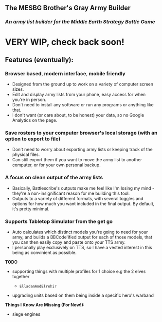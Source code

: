 ## The MESBG Brother's Gray Army Builder

### _An army list builder for the Middle Earth Strategy Battle Game_

# **VERY WIP, check back soon!**

## Features (eventually):

### **Browser based, modern interface, mobile friendly**

- Designed from the ground up to work on a variety of computer screen sizes.
- Edit and display army lists from your phone, easy access for when you're in person.
- Don't need to install any software or run any programs or anything like that.
- I don't want (or care about, to be honest) your data, so no Google Analytics on the page.

### **Save rosters to your computer browser's local storage (with an option to export to file)**

- Don't need to worry about exporting army lists or keeping track of the physical files.
- Can still export them if you want to move the army list to another computer, or for your own personal backup.

### **A focus on clean output of the army lists**

- Basically, Battlescribe's outputs make me feel like I'm losing my mind - they're a non-insignificant reason for me building this tool.
- Outputs to a variety of different formats, with several toggles and options for how much you want included in the final output. By default, it's pretty minimal.

### **Supports Tabletop Simulator from the get go**

- Auto calculates which distinct models you're going to need for your army, and builds a BBCode'ified output for each of those models, that you can then easily copy and paste onto your TTS army.
- I personally play exclusively on TTS, so I have a vested interest in this being as convinient as possible.

**TODO**

- supporting things with multiple profiles for 1 choice e.g the 2 elves together

  - `ElladanAndElrohir`

- upgrading units based on them being inside a specific hero's warband

**Things I Know Are Missing (For Now!):**

- siege engines
